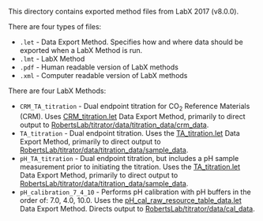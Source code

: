 This directory contains exported method files from LabX 2017 (v8.0.0).

There are four types of files:

- ```.let``` - Data Export Method. Specifies how and where data should be exported when a LabX Method is run.
- ```.lmt``` - LabX Method
- ```.pdf``` - Human readable version of LabX methods
- ```.xml``` - Computer readable version of LabX methods

There are four LabX Methods:

- ```CRM_TA_titration``` - Dual endpoint titration for CO<sub>2</sub> Reference Materials (CRM). Uses [CRM_titration.let](https://github.com/RobertsLab/titrator/raw/master/LabX_method_files/CRM_titration.let) Data Export Method, primarily to direct output to [RobertsLab/titrator/data/titration_data/crm_data](https://github.com/RobertsLab/titrator/tree/master/data/titration_data/crm_data).
- ```TA_titration``` - Dual endpoint titration. Uses the [TA_titration.let](https://github.com/RobertsLab/titrator/raw/master/LabX_method_files/CRM_titration.let) Data Export Method, primarily to direct output to [RobertsLab/titrator/data/titration_data/sample_data](https://github.com/RobertsLab/titrator/tree/master/data/titration_data/sample_data).
- ```pH_TA_titration``` - Dual endpoint titration, but includes a pH sample measurement prior to initiating the titration. Uses the [TA_titration.let](https://github.com/RobertsLab/titrator/raw/master/LabX_method_files/CRM_titration.let) Data Export Method, primarily to direct output to [RobertsLab/titrator/data/titration_data/sample_data](https://github.com/RobertsLab/titrator/tree/master/data/titration_data/sample_data).
- ```pH_calibration_7_4_10``` - Performs pH calibration with pH buffers in the order of: 7.0, 4.0, 10.0. Uses the [pH_cal_raw_resource_table_data.let](https://github.com/RobertsLab/titrator/raw/master/LabX_method_files/pH_cal_raw_resource_table_data.let) Data Export Method. Directs output to [RobertsLab/titrator/data/cal_data](https://github.com/RobertsLab/titrator/tree/master/data/cal_data).
